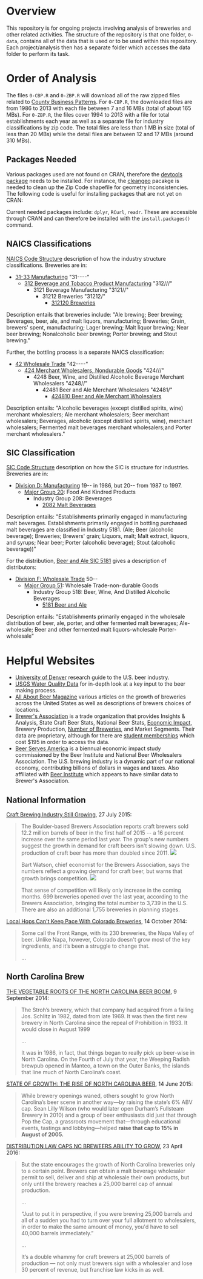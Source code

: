 # Overview
This repository is for ongoing projects involving analysis of breweries and other related activities. The structure of the repository is that one folder, `0-data`, contains all of the data that is used or to be used within this repository. Each project/analysis then has a separate folder which accesses the data folder to perform its task.

# Order of Analysis
The files `0-CBP.R` and `0-ZBP.R` will download all of the raw zipped files related to [County Business Patterns](https://www.census.gov/econ/cbp/download/). For `0-CBP.R`, the downloaded files are from 1986 to 2013 with each file between 7 and 16 MBs (total of about 165 MBs). For `0-ZBP.R`, the files cover 1994 to 2013 with a file for total establishments each year as well as a separate file for industry classifications by zip code. The total files are less than 1 MB in size (total of less than 20 MBs) while the detail files are between 12 and 17 MBs (around 310 MBs).

## Packages Needed
Various packages used are not found on CRAN, therefore the [devtools package](http://cran.r-project.org/web/packages/devtools/index.html) needs to be installed. For instance, the [cleangeo](https://github.com/eblondel/cleangeo) pacakge is needed to clean up the Zip Code shapefile for geometry inconsistencies. The following code is useful for installing packages that are not yet on CRAN:

Current needed packages include: `dplyr`, `RCurl`, `readr`. These are accessible through CRAN and can therefore be installed with the `install.packages()` command.

## NAICS Classifications
[NAICS Code Structure](http://www.bls.gov/bls/naics.htm) description of how the industry structure classifications. Breweries are in:

* [31-33 Manufacturing](http://www.census.gov/cgi-bin/sssd/naics/naicsrch?chart=2012) "31----"
    * [312 Beverage and Tobacco Product Manufacturing](http://www.census.gov/cgi-bin/sssd/naics/naicsrch?code=312&search=2012%20NAICS%20Search) "312///"
        * 3121 Beverage Manufacturing "3121//"
            * 31212 Breweries "31212/"
                * [312120 Breweries](http://www.census.gov/cgi-bin/sssd/naics/naicsrch?code=312120&search=2012%20NAICS%20Search)

Description entails that breweries include: "Ale brewing; Beer brewing; Beverages, beer, ale, and malt liquors, manufacturing; Breweries; Grain, brewers' spent, manufacturing; Lager brewing; Malt liquor brewing; Near beer brewing; Nonalcoholic beer brewing; Porter brewing; and Stout brewing."

Further, the bottling process is a separate NAICS classification:

* [42 Wholesale Trade](http://www.census.gov/cgi-bin/sssd/naics/naicsrch?code=424810&search=2012) "42----"
    * [424 Merchant Wholesalers, Nondurable Goods](http://www.census.gov/cgi-bin/sssd/naics/naicsrch?code=424&search=2012%20NAICS%20Search) "424///"
        * 4248 Beer, Wine, and Distilled Alcoholic Beverage Merchant Wholesalers "4248//"
            * 42481 Beer and Ale Merchant Wholesalers "42481/"
                * [424810 Beer and Ale Merchant Wholesalers](http://www.census.gov/cgi-bin/sssd/naics/naicsrch?code=424810&search=2012%20NAICS%20Search)

Description entails: "Alcoholic beverages (except distilled spirits, wine) merchant wholesalers; Ale merchant wholesalers; Beer merchant wholesalers; Beverages, alcoholic (except distilled spirits, wine), merchant wholesalers; Fermented malt beverages merchant wholesalers;and Porter merchant wholesalers."

## SIC Classification
[SIC Code Structure](https://www.osha.gov/pls/imis/sic_manual.html) description on how the SIC is structure for industries. Breweries are in:

* [Division D: Manufacturing](https://www.osha.gov/pls/imis/sic_manual.display?id=4&tab=division) 19-- in 1986, but 20-- from 1987 to 1997.
    * [Major Group 20](https://www.osha.gov/pls/imis/sic_manual.display?id=13&tab=group): Food And Kindred Products
        * Industry Group 208: Beverages
            * [2082 Malt Beverages](https://www.osha.gov/pls/imis/sic_manual.display?id=467&tab=description)

Description entails: "Establishments primarily engaged in manufacturing malt beverages. Establishments primarily engaged in bottling purchased malt beverages are classified in Industry 5181. (Ale; Beer (alcoholic beverage); Breweries; Brewers' grain; Liquors, malt; Malt extract, liquors, and syrups; Near beer; Porter (alcoholic beverage); Stout (alcoholic beverage))"

For the distribution, [Beer and Ale SIC 5181](https://www.osha.gov/pls/imis/sic_manual.display?id=7&tab=description) gives a description of distributors:

* [Division F: Wholesale Trade](https://www.osha.gov/pls/imis/sic_manual.display?id=6&tab=division) 50--
    * [Major Group 51](https://www.osha.gov/pls/imis/sic_manual.display?id=44&tab=group): Wholesale Trade-non-durable Goods
        * Industry Group 518: Beer, Wine, And Distilled Alcoholic Beverages
            * [5181 Beer and Ale](https://www.osha.gov/pls/imis/sic_manual.display?id=7&tab=description)

Description entails: "Establishments primarily engaged in the wholesale distribution of beer, ale, porter, and other fermented malt beverages; Ale-wholesale; Beer and other fermented malt liquors-wholesale Porter-wholesale"


# Helpful Websites

* [University of Denver](http://libguides.du.edu/c.php?g=90474&p=581818) research guide to the U.S. beer industry.
* [USGS Water Quality Data](http://water.usgs.gov/owq/data.html) for in-depth look at a key input to the beer making process.
* [All About Beer Magazine](http://allaboutbeer.com/) various articles on the growth of breweries across the United States as well as descriptions of brewers choices of locations.
* [Brewer's Association](https://www.brewersassociation.org/) is a trade organization that provides Insights & Analysis, State Craft Beer Stats, National Beer Stats, [Economic Impact](https://www.brewersassociation.org/attachments/0001/3790/State_by_State_Data.pdf), Brewery Production, [Number of Breweries](https://www.brewersassociation.org/statistics/number-of-breweries/), and Market Segments. Their data are proprietary, although for there are [student memberships](http://members.brewersassociation.org/store/detail.aspx?id=INTL_BA_IN) which cost $195 in order to access the data.
* [Beer Serves America](http://www.beerservesamerica.org/) is a biennual economic impact study commissioned by the Beer Institute and National Beer Wholesalers Association. The U.S. brewing industry is a dynamic part of our national economy, contributing billions of dollars in wages and taxes. Also affiliated with [Beer Institute](http://www.beerinstitute.org/) which appears to have similar data to Brewer's Association.

## National Information

[Craft Brewing Industry Still Growing](http://www.cpr.org/news/story/craft-brewing-industry-still-growing-says-boulder-based-trade-group), 27 July 2015:

>The Boulder-based Brewers Association reports craft brewers sold 12.2 million barrels of beer in the first half of 2015 -- a 16 percent increase over the same period last year. The group's new numbers suggest the growth in demand for craft beers isn't slowing down. U.S. production of craft beer has more than doubled since 2011.
>![](http://www.cpr.org/sites/default/files/styles/full-width/public/images/mid-year-craft-production-volume-production_chartbuilder.png?itok=S6ib5nwE)
>
>Bart Watson, chief economist for the Brewers Association, says the numbers reflect a growing demand for craft beer, but warns that growth brings competition.
>![](http://www.cpr.org/sites/default/files/styles/full-width/public/images/mid-year-brewery-count-count_chartbuilder.png?itok=ZT4XnQH0)
>
>That sense of competition will likely only increase in the coming months. 699 breweries opened over the last year, according to the Brewers Association, bringing the total number to 3,739 in the U.S. There are also an additional 1,755 breweries in planning stages.

[Local Hops Can't Keep Pace With Colorado Breweries](http://www.cpr.org/news/story/local-hops-can-t-keep-pace-colorado-breweries), 14 October 2014:

>Some call the Front Range, with its 230 breweries, the Napa Valley of beer. Unlike Napa, however, Colorado doesn't grow most of the key ingredients, and it’s been a struggle to change that.
>
> ...

## North Carolina Brew

[THE VEGETABLE ROOTS OF THE NORTH CAROLINA BEER BOOM](http://allaboutbeer.com/north-carolina-beer-history/), 9 September 2014:

>The Stroh’s brewery, which that company had acquired from a failing Jos. Schlitz in 1982, dated from late 1969. It was then the first new brewery in North Carolina since the repeal of Prohibition in 1933. It would close in August 1999
> 
> ...
> 
>It was in 1986, in fact, that things began to really pick up beer-wise in North Carolina. On the Fourth of July that year, the Weeping Radish brewpub opened in Manteo, a town on the Outer Banks, the islands that line much of North Carolina’s coast.

[STATE OF GROWTH: THE RISE OF NORTH CAROLINA BEER](http://allaboutbeer.com/state-of-growth-the-rise-of-north-carolina-beer/), 14 June 2015:

>While brewery openings waned, others sought to grow North Carolina’s beer scene in another way—by raising the state’s 6% ABV cap. Sean Lilly Wilson (who would later open Durham’s Fullsteam Brewery in 2010) and a group of beer enthusiasts did just that through Pop the Cap, a grassroots movement that—through educational events, tastings and lobbying—helped **raise that cap to 15% in August of 2005.**

[DISTRIBUTION LAW CAPS NC BREWEERS ABILITY TO GROW](http://www.wral.com/distribution-law-caps-nc-brewers-ability-to-grow/15655744/), 23 April 2016:

>But the state encourages the growth of North Carolina breweries only to a certain point. Brewers can obtain a malt beverage wholesaler permit to sell, deliver and ship at wholesale their own products, but only until the brewery reaches a 25,000 barrel cap of annual production.
> 
> ...
> 
>“Just to put it in perspective, if you were brewing 25,000 barrels and all of a sudden you had to turn over your full allotment to wholesalers, in order to make the same amount of money, you'd have to sell 40,000 barrels immediately.”
> 
> ...
> 
>It’s a double whammy for craft brewers at 25,000 barrels of production — not only must brewers sign with a wholesaler and lose 30 percent of revenue, but franchise law kicks in as well.

<!--
THE FOLLOWING HAS BEEN COMMENTED OUT BUT IS EXTREMELY HELPFUL FOR REMEMBERING MARKDOWN COMMANDS

# Cheat Sheet
Plain text
End a line with two spaces to start a new paragraph.  
*italics* and _italics_  
**bold** and __bold__  
superscript^2^  
~~strikethrough~~  
[link](www.rstudio.com)  

# Header 1  
## Header 2  
### Header 3  
#### Header 4  
##### Header 5  
###### Header 6  

endash: --  
emdash: ---  
ellipsis: ...  
inline equation: $A = \pi*r^{2}$  
image: ![](RStudioSmall.png)  
horizontal rule (or slide break):

***

> block quote

* unordered list
* item 2
  + sub-item 1
  + sub-item 2

1. ordered list
2. item 2
  + sub-item 1
  + sub-item 2

Table Header  | Second Header
------------- |-------------
Table Cell    | Cell 2
Cell 3        | Cell 4

| Tables   |      Are      |  Cool |
|----------|:-------------:|------:|
| col 1 is |  left-aligned | $1600 |
| col 2 is |    centered   |   $12 |
| col 3 is | right-aligned |    $1 |
-->